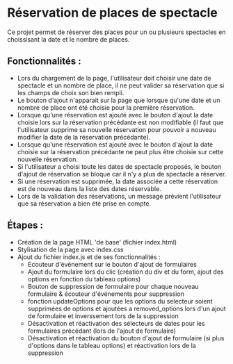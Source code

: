 # Réservation de places de spectacle

Ce projet permet de réserver des places pour un ou plusieurs spectacles en choissisant la date et le nombre de places.

## Fonctionnalités : 
 - Lors du chargement de la page, l'utilisateur doit choisir une date de spectacle et un nombre de place, il ne peut valider sa réservation que si les champs de choix son bien rempli.
 - Le bouton d'ajout n'apparait sur la page que lorsque qu'une date et un nombre de place ont été choisie pour la première réservation.
 - Lorsque qu'une réservation est ajouté avec le bouton d'ajout la date choisie lors sur la réservation précédante est non modifiable (il faut que l'utilisateur supprime sa nouvelle réservation pour pouvoir a          nouveau modifier la date de la réservation précédante).
 - Lorsque qu'une réservation est ajouté avec le bouton d'ajout la date choisie sur la réservation précédante ne peut plus être choisie sur cette nouvelle réservation.
 - Si l'utilisateur a choisi toute les dates de spectacle proposés, le bouton d'ajout de réservation se bloque car il n'y a plus de spectacle a réserver.
 - Si une réservation est supprimée, la date associée a cette réservation est de nouveau dans la liste des dates réservable.
 - Lors de la validation des réservations, un message prévient l'utilisateur que sa réservation a bien été prise en compte.

## Étapes :
 - Création de la page HTML 'de base' (fichier index.html)
 - Stylisation de la page avec index.css
 - Ajout du fichier index.js et de ses fonctionnalités :
    - Ecouteur d'événement sur le bouton d'ajout de formulaires
    - Ajout du formulaire lors du clic (création du div et du form, ajout des options en fonction du tableau options)
    - Bouton de suppression de formulaire pour chaque nouveau formulaire & écouteur d'événements pour suppression
    - fonction updateOptions pour que les options du selecteur soient supprimées de options et ajoutées a removed_options lors d'un ajout de formulaire et inverssement lors de la suppression
    - Désactivation et réactivation des sélecteurs de dates pour les formulaires précédant (lors de l'ajout de formulaire)
    - Désactivation et réactivation du bouton d'ajout de formulaire (si plus d'options dans le tableau options) et réactivation lors de la suppression
